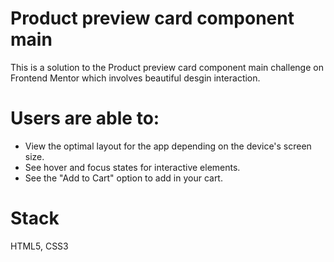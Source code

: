 # Product preview card component main
This is a solution to the Product preview card component main challenge on Frontend Mentor which involves beautiful desgin interaction.

# Users are able to:

- View the optimal layout for the app depending on the device's screen size.
- See hover and focus states for interactive elements.
- See the "Add to Cart" option to add in your cart.

# Stack
HTML5, CSS3